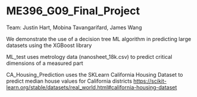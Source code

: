 # ME396_G09_Final_Project

Team:
Justin Hart, Mobina Tavangarifard, James Wang

We demonstrate the use of a decision tree ML algorithm in predicting large datasets using the XGBoost library

ML_test uses metrology data (nanosheet_18k.csv) to predict critical dimensions of a measured part

CA_Housing_Prediction uses the SKLearn California Housing Dataset to predict median house values for California districts
  https://scikit-learn.org/stable/datasets/real_world.html#california-housing-dataset
